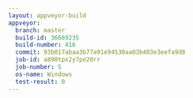 ```yaml
---
layout: appveyor-build
appveyor:
  branch: master
  build-id: 36669235
  build-number: 416
  commit: 93b017abaa3b77a91e94530aa03b403e3eefa9d8
  job-id: a890tpx2y7po20rr
  job-number: 5
  os-name: Windows
  test-result: 0
---
```

